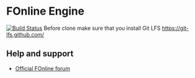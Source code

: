 # FOnline Engine
[![Build Status](https://ci.fonline.ru/job/fonline_debug/master/badge/icon)](https://ci.fonline.ru/job/fonline_debug/master)
Before clone make sure that you install Git LFS
https://git-lfs.github.com/

## Help and support
- [Official FOnline forum](https://fonline.ru/)

